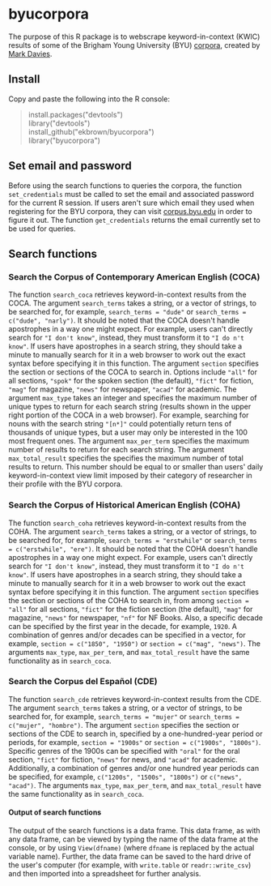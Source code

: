 # byucorpora
The purpose of this R package is to webscrape keyword-in-context (KWIC) results of some of the Brigham Young University (BYU) [corpora](http://corpus.byu.edu/), created by [Mark Davies](http://davies-linguistics.byu.edu/personal/). 

## Install
Copy and paste the following into the R console:
> install.packages("devtools")  
> library("devtools")  
> install_github("ekbrown/byucorpora")  
> library("byucorpora")  

## Set email and password
Before using the search functions to queries the corpora, the function `set_credentials` must be called to set the email and associated password for the current R session. If users aren't sure which email they used when registering for the BYU corpora, they can visit [corpus.byu.edu](http://corpus.byu.edu/login.asp) in order to figure it out. The function `get_credentials` returns the email currently set to be used for queries.

## Search functions

### Search the Corpus of Contemporary American English (COCA)
The function `search_coca` retrieves keyword-in-context results from the COCA. The argument `search_terms` takes a string, or a vector of strings, to be searched for, for example, `search_terms = "dude"` or `search_terms = c("dude", "narly")`. It should be noted that the COCA doesn't handle apostrophes in a way one might expect. For example, users can't directly search for `"I don't know"`, instead, they must transform it to `"I do n't know"`. If users have apostrophes in a search string, they should take a minute to manually search for it in a web browser to work out the exact syntax before specifying it in this function. The argument `section` specifies the section or sections of the COCA to search in. Options include `"all"` for all sections, `"spok"` for the spoken section (the default), `"fict"` for fiction, `"mag"` for magazine, `"news"` for newspaper, `"acad"` for academic. The argument `max_type` takes an integer and specifies the maximum number of unique types to return for each search string (results shown in the upper right portion of the COCA in a web browser). For example, searching for nouns with the search string `"[n*]"` could potentially return tens of thousands of unique types, but a user may only be interested in the 100 most frequent ones. The argument `max_per_term` specifies the maximum number of results to return for each search string. The argument `max_total_result` specifies the specifies the maximum number of total results to return. This number should be equal to or smaller than users' daily keyword-in-context view limit imposed by their category of researcher in their profile with the BYU corpora.

### Search the Corpus of Historical American English (COHA)
The function `search_coha` retrieves keyword-in-context results from the COHA. The argument `search_terms` takes a string, or a vector of strings, to be searched for, for example, `search_terms = "erstwhile"` or `search_terms = c("erstwhile", "ere")`. It should be noted that the COHA doesn't handle apostrophes in a way one might expect. For example, users can't directly search for `"I don't know"`, instead, they must transform it to `"I do n't know"`. If users have apostrophes in a search string, they should take a minute to manually search for it in a web browser to work out the exact syntax before specifying it in this function. The argument `section` specifies the section or sections of the COHA to search in, from among `section = "all"` for all sections, `"fict"` for the fiction section (the default), `"mag"` for magazine, `"news"` for newspaper, `"nf"` for NF Books. Also, a specific decade can be specified by the first year in the decade, for example, `1920`. A combination of genres and/or decades can be specified in a vector, for example, `section = c("1850", "1950")` or `section = c("mag", "news")`. The arguments `max_type`, `max_per_term`, and `max_total_result` have the same functionality as in `search_coca`.

### Search the Corpus del Español (CDE)
The function `search_cde` retrieves keyword-in-context results from the CDE. The argument `search_terms` takes a string, or a vector of strings, to be searched for, for example, `search_terms = "mujer"` or `search_terms = c("mujer", "hombre")`. The argument `section` specifies the section or sections of the CDE to search in, specified by a one-hundred-year period or periods, for example, `section = "1900s"` or `section = c("1900s", "1800s")`. Specific genres of the 1900s can be specified with `"oral"` for the oral section, `"fict"` for fiction, `"news"` for news, and `"acad"` for academic. Additionally, a combination of genres and/or one hundred year periods can be specified, for example, `c("1200s", "1500s", "1800s")` or `c("news", "acad")`. The arguments `max_type`, `max_per_term`, and `max_total_result` have the same functionality as in `search_coca`.

#### Output of search functions
The output of the search functions is a data frame. This data frame, as with any data frame, can be viewed by typing the name of the data frame at the console, or by using `View(dfname)` (where `dfname` is replaced by the actual variable name). Further, the data frame can be saved to the hard drive of the user's computer (for example, with `write.table` or `readr::write_csv`) and then imported into a spreadsheet for further analysis.
